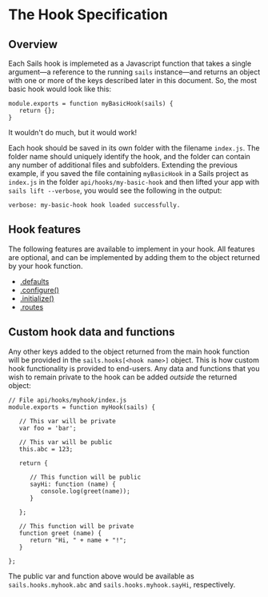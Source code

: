 # The Hook Specification

## Overview

Each Sails hook is implemeted as a Javascript function that takes a single argument&mdash;a reference to the running `sails` instance&mdash;and returns an object with one or more of the keys described later in this document.  So, the most basic hook would look like this:

```
module.exports = function myBasicHook(sails) {
   return {};
}
```

It wouldn't do much, but it would work!  

Each hook should be saved in its own folder with the filename `index.js`.  The folder name should uniquely identify the hook, and the folder can contain any number of additional files and subfolders.  Extending the previous example, if you saved the file containing `myBasicHook` in a Sails project as `index.js` in the folder `api/hooks/my-basic-hook` and then lifted your app with `sails lift --verbose`, you would see the following in the output:

`verbose: my-basic-hook hook loaded successfully.`

## Hook features
The following features are available to implement in your hook.  All features are optional, and can be implemented by adding them to the object returned by your hook function.

* [.defaults](/#/documentation/concepts/extending-sails/Hooks/hookspec/defaults.html)
* [.configure()](/#/documentation/concepts/extending-sails/Hooks/hookspec/configure.html)
* [.initialize()](/#/documentation/concepts/extending-sails/Hooks/hookspec/initialize.html)
* [.routes](/#/documentation/concepts/extending-sails/Hooks/hookspec/routes.html)

## Custom hook data and functions

Any other keys added to the object returned from the main hook function will be provided in the `sails.hooks[<hook name>]` object.  This is how custom hook functionality is provided to end-users.  Any data and functions that you wish to remain private to the hook can be added *outside* the returned object:

```
// File api/hooks/myhook/index.js
module.exports = function myHook(sails) {

   // This var will be private
   var foo = 'bar';
   
   // This var will be public
   this.abc = 123;
   
   return {
   
      // This function will be public
      sayHi: function (name) {
         console.log(greet(name));
      }
   
   };
   
   // This function will be private
   function greet (name) {
      return "Hi, " + name + "!";
   }
   
};
```

The public var and function above would be available as `sails.hooks.myhook.abc` and `sails.hooks.myhook.sayHi`, respectively.

<docmeta name="uniqueID" value="Hooks75002">
<docmeta name="displayName" value="Hook Specification">
<docmeta name="stabilityIndex" value="3">
